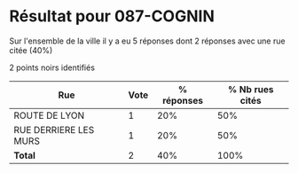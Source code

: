 # Résultat pour 087-COGNIN

Sur l'ensemble de la ville il y a eu 5 réponses dont 2 réponses avec une rue citée (40%)

2 points noirs identifiés

| Rue | Vote | % réponses | % Nb rues cités|
|-----|------|------------|----------------|
| ROUTE DE LYON | 1 | 20% | 50%|
| RUE DERRIERE LES MURS | 1 | 20% | 50%|
| **Total** | 2 | 40% | 100%|
